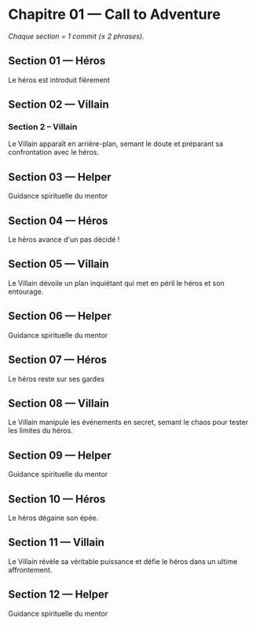 # Chapitre 01 — Call to Adventure

_Chaque section = 1 commit (≤ 2 phrases)._

## Section 01 — Héros
Le héros est introduit fièrement

## Section 02 — Villain
<!-- Écrivez ici (≤ 2 phrases). -->
### Section 2 – Villain
Le Villain apparaît en arrière-plan, semant le doute et préparant sa confrontation avec le héros.

## Section 03 — Helper
Guidance spirituelle du mentor

## Section 04 — Héros
Le héros avance d'un pas décidé !

## Section 05 — Villain
<!-- Écrivez ici (≤ 2 phrases). -->
Le Villain dévoile un plan inquiétant qui met en péril le héros et son entourage.

## Section 06 — Helper
Guidance spirituelle du mentor

## Section 07 — Héros
Le héros reste sur ses gardes

## Section 08 — Villain
<!-- Écrivez ici (≤ 2 phrases). -->
Le Villain manipule les événements en secret, semant le chaos pour tester les limites du héros.

## Section 09 — Helper
Guidance spirituelle du mentor

## Section 10 — Héros
Le héros dégaine son épée.

## Section 11 — Villain
<!-- Écrivez ici (≤ 2 phrases). -->
Le Villain révèle sa véritable puissance et défie le héros dans un ultime affrontement.

## Section 12 — Helper
Guidance spirituelle du mentor
